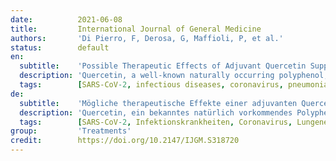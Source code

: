 ```yaml
---
date:          2021-06-08
title:         International Journal of General Medicine
authors:       'Di Pierro, F, Derosa, G, Maffioli, P, et al.'
status:        default
en:
  subtitle:    'Possible Therapeutic Effects of Adjuvant Quercetin Supplementation Against Early-Stage COVID-19 Infection: A Prospective, Randomized, Controlled, and Open-Label Study'
  description: 'Quercetin, a well-known naturally occurring polyphenol, has recently been shown by molecular docking, in vitro and in vivo studies to be a possible anti-COVID-19 candidate. Quercetin has strong antioxidant, anti-inflammatory, immunomodulatory, and antiviral properties, and it is characterized by a very high safety profile, exerted in animals and in humans. Like most other polyphenols, quercetin shows a very low rate of oral absorption and its clinical use is considered by most of modest utility. Quercetin in a delivery-food grade system with sunflower phospholipids (Quercetin Phytosome®, QP) increases its oral absorption up to 20-fold. In the present prospective, randomized, controlled, and open-label study, a daily dose of 1000 mg of QP was investigated for 30 days in 152 COVID-19 outpatients to disclose its adjuvant effect in treating the early symptoms and in preventing the severe outcomes of the disease. The results revealed a reduction in frequency and length of hospitalization, in need of non-invasive oxygen therapy, in progression to intensive care units and in number of deaths. The results also confirmed the very high safety profile of quercetin and suggested possible anti-fatigue and pro-appetite properties. QP is a safe agent and in combination with standard care, when used in early stage of viral infection, could aid in improving the early symptoms and help in preventing the severity of COVID-19 disease. It is suggested that a double-blind, placebo-controlled study should be urgently carried out to confirm the results of our study.'
  tags:        [SARS-CoV-2, infectious diseases, coronavirus, pneumonia, botanicals, Phytosome®]
de:
  subtitle:    'Mögliche therapeutische Effekte einer adjuvanten Quercetin-Supplementierung gegen eine COVID-19-Infektion im Frühstadium: Eine prospektive, randomisierte, kontrollierte und unverblindete Studie'
  description: 'Quercetin, ein bekanntes natürlich vorkommendes Polyphenol, wurde kürzlich durch molekulares Docking, in vitro und in vivo Studien als möglicher Kandidat gegen COVID-19 nachgewiesen. Quercetin hat starke antioxidative, entzündungshemmende, immunmodulatorische und antivirale Eigenschaften und zeichnet sich durch ein sehr hohes Sicherheitsprofil aus, das bei Tieren und Menschen nachgewiesen wurde. Wie die meisten anderen Polyphenole wird Quercetin nur in sehr geringem Maße oral resorbiert, und seine klinische Anwendung wird von den meisten als wenig sinnvoll erachtet. Quercetin in einem lebensmitteltauglichen System mit Sonnenblumenphospholipiden (Quercetin Phytosome®, QP) erhöht seine orale Absorption um das bis zu 20-fache. In der vorliegenden prospektiven, randomisierten, kontrollierten und offenen Studie wurde eine tägliche Dosis von 1000 mg QP über 30 Tage bei 152 ambulanten COVID-19-Patienten untersucht, um seine unterstützende Wirkung bei der Behandlung der frühen Symptome und bei der Vorbeugung schwerer Krankheitsverläufe aufzuzeigen. Die Ergebnisse zeigten eine Verringerung der Häufigkeit und Dauer von Krankenhausaufenthalten, des Bedarfs an nicht-invasiver Sauerstofftherapie, der Verlegung auf die Intensivstation und der Zahl der Todesfälle. Die Ergebnisse bestätigten auch das sehr gute Sicherheitsprofil von Quercetin und deuteten auf mögliche müdigkeits- und appetitfördernde Eigenschaften hin. QP ist ein sicheres Mittel und könnte in Kombination mit der Standardbehandlung im Frühstadium einer Virusinfektion zur Verbesserung der Frühsymptome und zur Verhinderung der Schwere der COVID-19-Erkrankung beitragen. Eine doppelblinde, placebokontrollierte Studie sollte dringend durchgeführt werden, um die Ergebnisse unserer Studie zu bestätigen.' 
  tags:        [SARS-CoV-2, Infektionskrankheiten, Coronavirus, Lungenentzündung, pflanzliche Stoffe, Phytosome®]
group:         'Treatments'
credit:        https://doi.org/10.2147/IJGM.S318720
---
```

